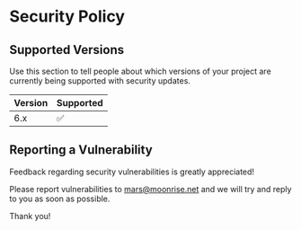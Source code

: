 # Security Policy

## Supported Versions

Use this section to tell people about which versions of your project are
currently being supported with security updates.

| Version | Supported          |
| ------- | ------------------ |
| 6.x   | :white_check_mark:   |

## Reporting a Vulnerability

Feedback regarding security vulnerabilities is greatly appreciated!

Please report vulnerabilities to mars@moonrise.net and we will try and reply to you as soon as possible.

Thank you!
